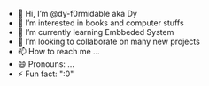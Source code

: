 - 👋 Hi, I’m @dy-f0rmidable aka Dy
- 👀 I’m interested in books and computer stuffs
- 🌱 I’m currently learning Embbeded System
- 💞️ I’m looking to collaborate on many new projects
- 📫 How to reach me ...
- 😄 Pronouns: ...
- ⚡ Fun fact: ":0"

<!---
dy-f0rmidable/dy-f0rmidable is a ✨ special ✨ repository because its `README.md` (this file) appears on your GitHub profile.
You can click the Preview link to take a look at your changes.
--->
